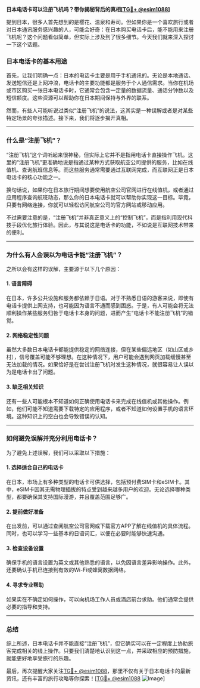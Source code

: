 **日本电话卡可以注册飞机吗？带你揭秘背后的真相[[TG💪+ @esim1088](https://t.me/s/esim1088)]**

提到日本，很多人首先想到的是樱花、温泉和寿司。但如果你是一个喜欢旅行或者对日本通讯服务感兴趣的人，可能会好奇：在日本购买电话卡后，能不能用来注册飞机呢？这个问题看似简单，但实际上涉及到了很多细节。今天我们就来深入探讨一下这个话题。

### 日本电话卡的基本用途

首先，让我们明确一点：日本的电话卡主要是用于手机通讯的。无论是本地通话、发送短信还是上网冲浪，电话卡的主要功能都是服务于个人通信需求。当你在机场或市区购买一张日本电话卡时，它通常会包含一定量的数据流量、通话分钟数以及短信额度。这些资源可以帮助你在日本期间保持与外界的联系。

然而，有些人可能听说过类似“注册飞机”的说法，这其实是一种误解或者是对某些特定场景的夸张描述。接下来，我们将逐步揭开真相。

---

### 什么是“注册飞机”？

“注册飞机”这个词听起来很神秘，但实际上它并不是指用电话卡直接操作飞机。这里的“注册飞机”更准确地说是指通过某种方式获取航空公司提供的服务，比如在线值机、查询航班信息等。而这些服务通常需要通过互联网完成，而互联网正是日本电话卡的核心功能之一。

换句话说，如果你在日本旅行期间想要使用航空公司官网进行在线值机，或者通过应用程序查询航班动态，那么你的日本电话卡就可以帮助你实现这一目标。毕竟，只要有网络连接，你就可以轻松访问航空公司的官方网站或移动应用。

不过需要注意的是，“注册飞机”并非真正意义上的“控制飞机”，而是指利用现代科技手段优化旅行体验。因此，与其说这是电话卡的功能，不如说是互联网技术带来的便利。

---

### 为什么有人会误以为电话卡能“注册飞机”？

之所以会有这样的误解，主要源于以下几个原因：

#### 1. **语言障碍**
在日本，许多公共设施和服务都依赖于日语。对于不熟悉日语的游客来说，即使有电话卡提供上网支持，也可能因为语言不通而感到困惑。于是，有人可能会将无法顺利操作某些服务归咎于电话卡本身的问题，进而产生“电话卡不能注册飞机”的错觉。

#### 2. **网络稳定性问题**
虽然大多数日本电话卡都能提供稳定的网络连接，但在某些偏远地区（如山区或乡村），信号覆盖可能不够理想。在这种情况下，用户可能会遇到网页加载缓慢甚至无法加载的情况。如果恰好是在尝试注册飞机时发生这种情况，就很容易让人误以为是电话卡出了问题。

#### 3. **缺乏相关知识**
还有一些人可能根本不知道如何正确使用电话卡来完成在线值机或其他操作。例如，他们可能不知道需要下载特定的应用程序，或者不知道如何设置手机的语言环境。这种知识上的空白也会导致错误的认知。

---

### 如何避免误解并充分利用电话卡？

为了避免上述误解，我们可以采取以下措施：

#### 1. **选择适合自己的电话卡**
在日本，市场上有多种类型的电话卡可供选择，包括预付费SIM卡和eSIM卡。其中，eSIM卡因其无需物理插拔的特点受到越来越多用户的欢迎。无论选择哪种类型，都要确保其支持国际漫游，并且覆盖范围足够广。

#### 2. **提前做好准备**
在出发前，可以通过查阅航空公司官网或下载官方APP了解在线值机的具体流程。同时，也可以学习一些基本的日语词汇，以便在必要时能够快速沟通。

#### 3. **检查设备设置**
确保手机的语言设置为英文或其他熟悉的语言，以免因语言差异影响操作。此外，还要确认手机已连接到有效的Wi-Fi或蜂窝数据网络。

#### 4. **寻求专业帮助**
如果实在不确定如何操作，可以向机场工作人员或酒店前台求助。他们通常会提供必要的指导和支持。

---

### 总结

综上所述，日本电话卡并不能直接“注册飞机”，但它确实可以在一定程度上协助旅客完成相关的线上操作。只要我们清楚地认识到这一点，并采取相应的预防措施，就能更好地享受旅行的乐趣。

最后，再次提醒大家关注[TG💪+ @esim1088](https://t.me/s/esim1088)，那里不仅有关于日本电话卡的最新资讯，还有丰富的旅行攻略等你探索！[[TG💪+ @esim1088](https://t.me/s/esim1088) ![Image](https://i.postimg.cc/4NQfJmqS/Snipaste-2025-05-13-00-14-12.png)]